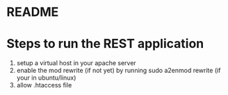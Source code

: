 # README #

# Steps to run the REST application #
1. setup a virtual host in your apache server
2. enable the mod rewrite (if not yet) by running sudo a2enmod rewrite (if your in ubuntu/linux)
3. allow .htaccess file